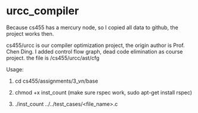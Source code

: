 urcc_compiler
=============

Because cs455 has a mercury node, so I copied all data to github, the project works then.

cs455/urcc is our compiler optimization project, the origin author is Prof. Chen Ding. I added control flow graph, dead code elimination
as course project. the file is /cs455/urcc/ast/cfg

Usage: 

1. cd cs455/assignments/3_vn/base

2. chmod +x inst_count (make sure rspec work, sudo apt-get install rspec)

3. ./inst_count ../../test_cases/<file_name>.c


